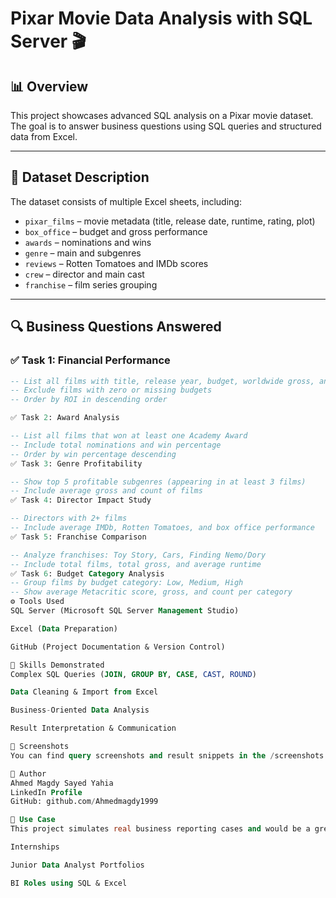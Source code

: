 # Pixar Movie Data Analysis with SQL Server 🎬

## 📊 Overview
This project showcases advanced SQL analysis on a Pixar movie dataset. The goal is to answer business questions using SQL queries and structured data from Excel.

---

## 📁 Dataset Description
The dataset consists of multiple Excel sheets, including:
- `pixar_films` – movie metadata (title, release date, runtime, rating, plot)
- `box_office` – budget and gross performance
- `awards` – nominations and wins
- `genre` – main and subgenres
- `reviews` – Rotten Tomatoes and IMDb scores
- `crew` – director and main cast
- `franchise` – film series grouping

---

## 🔍 Business Questions Answered

### ✅ Task 1: Financial Performance
```sql
-- List all films with title, release year, budget, worldwide gross, and ROI%
-- Exclude films with zero or missing budgets
-- Order by ROI in descending order

✅ Task 2: Award Analysis

-- List all films that won at least one Academy Award
-- Include total nominations and win percentage
-- Order by win percentage descending
✅ Task 3: Genre Profitability

-- Show top 5 profitable subgenres (appearing in at least 3 films)
-- Include average gross and count of films
✅ Task 4: Director Impact Study

-- Directors with 2+ films
-- Include average IMDb, Rotten Tomatoes, and box office performance
✅ Task 5: Franchise Comparison

-- Analyze franchises: Toy Story, Cars, Finding Nemo/Dory
-- Include total films, total gross, and average runtime
✅ Task 6: Budget Category Analysis
-- Group films by budget category: Low, Medium, High
-- Show average Metacritic score, gross, and count per category
⚙️ Tools Used
SQL Server (Microsoft SQL Server Management Studio)

Excel (Data Preparation)

GitHub (Project Documentation & Version Control)

📌 Skills Demonstrated
Complex SQL Queries (JOIN, GROUP BY, CASE, CAST, ROUND)

Data Cleaning & Import from Excel

Business-Oriented Data Analysis

Result Interpretation & Communication

📸 Screenshots
You can find query screenshots and result snippets in the /screenshots folder.

📎 Author
Ahmed Magdy Sayed Yahia
LinkedIn Profile
GitHub: github.com/Ahmedmagdy1999

💼 Use Case
This project simulates real business reporting cases and would be a great fit in:

Internships

Junior Data Analyst Portfolios

BI Roles using SQL & Excel
